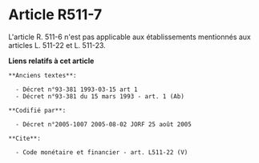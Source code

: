 # Article R511-7

L'article R. 511-6 n'est pas applicable aux établissements mentionnés aux articles L. 511-22 et L. 511-23.

**Liens relatifs à cet article**

	**Anciens textes**:

	  - Décret n°93-381 1993-03-15 art 1
	  - Décret n°93-381 du 15 mars 1993 - art. 1 (Ab)

	**Codifié par**:

	  - Décret n°2005-1007 2005-08-02 JORF 25 août 2005

	**Cite**:

	  - Code monétaire et financier - art. L511-22 (V)
